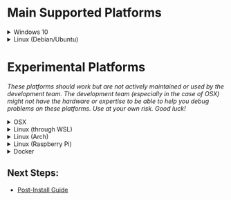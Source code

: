 # Main Supported Platforms

<details>
  <summary>Windows 10</summary>

  ## To Install
  * Install [Git for Windows](https://gitforwindows.org/), accept defaults, change default text editor if desired.
  * Install [Visual Studio 2019](https://visualstudio.microsoft.com/vs/community/), check Desktop development with C++.
  * Install [MariaDB](https://mariadb.org/), use defaults, set a root password.
  * Install [Python 3](https://www.python.org/downloads/), check to add to PATH.
  * Open a PowerShell window and navigate to your chosen install directory.
  * Download the latest code, install Python requirements, and copy the configuration files:
    ```
    git clone --recursive https://github.com/LandSandBoat/server.git
    py -3 -m pip install -r server/tools/requirements.txt
    cp server/settings/default/* server/settings
    ```
  * Edit the file `network.lua` inside `server\settings\` and change "root" to the password set during MariaDB setup
    * Make sure to leave the quotation marks surrounding the password!
  * Edit the file `main.lua` inside `server\settings\` with your desired settings for your server.
    * Make sure to leave the quotation marks surrounding that has them around it!
  * Back in your PowerShell window, navigate to `server\tools\` and build the database:
    ```
    py -3 dbtool.py
    ```
  * Follow the on-screen instructions.
  * Open the `server` root folder in VS2019.
  * [Build the solution in VS2019.](CMake-Build-Guide)

  ## To Update
  * Open a PowerShell window and navigate to your `server` directory.
  * Stash any changes you've made and pull the latest code from upstream:
    ```
    git stash
    git pull
    git submodule update --init --recursive --progress
    git stash pop
    ```
    ⚠️ Pay attention! If you stashed any changes, there is a chance you will see the following:
    >CONFLICT (content): Merge conflict in _**some file**_

    ⚠️ If this happens, you need to manually edit the conflicting files before continuing.
  * Navigate to `server\tools\` and update the database:
    ```
    py -3 dbtool.py update
    ```
  * Open the `server` root folder in VS2019.
  * [Build the solution in VS2019.](CMake-Build-Guide)
</details>

<details>
  <summary>Linux (Debian/Ubuntu)</summary>

  ## To Install
  * Use your package manager to install the following packages or their equivalent:

    <details>
      <summary>Debian/Ubuntu</summary>

      Run these steps to use Mariadb's community provided .deb packages through apt:

      https://mariadb.com/docs/connect/programming-languages/c/install/#connector-c-install-repo-configure-cs
      ```
      sudo apt update
      sudo apt install git python3 python3-pip g++-10 cmake make libluajit-5.1-dev libzmq3-dev libssl-dev zlib1g-dev mariadb-server libmariadb-dev binutils-dev
      ```
    * **Debian 10/Ubuntu 18.04:** See the [Linux Setup Guide](Server-Setup-and-Maintenance-Linux#install) for information about upgrading to and building with g++-10.
    </details>
    <details>
      <summary>Arch</summary>

    ```
    sudo pacman -S git python3 python-pip gcc cmake make luajit zeromq openssl zlib mariadb binutils
    ```
    * Arch users will need to initialize and start the database software if not done already:
      ```
      sudo mysql_install_db --user=mysql --basedir=/usr --datadir=/var/lib/mysql
      sudo systemctl enable mariadb
      sudo systemctl start mariadb
      ```
    </details>

  * Download the latest code, install Python requirements, and copy the configuration files:
    ```
    git clone --recursive https://github.com/LandSandBoat/server.git
    pip3 install -r server/tools/requirements.txt
    cp server/settings/default/* server/settings
    ```
  * Run the following script to improve database security:
    ```
    sudo mysql_secure_installation
    ```
  * Type the following to create a database user with the login <ins>_**xi**_</ins> and password <ins>_**password**_</ins>, and an empty database called <ins>_**xidb**_</ins>. NOTE: You _SHOULD_ change **ALL THREE OF THESE** to improve security:
    ```
    sudo mysql -u root -p -e "CREATE USER 'xi'@'localhost' IDENTIFIED BY 'password';CREATE DATABASE xidb;USE xidb;GRANT ALL PRIVILEGES ON xidb.* TO 'xi'@'localhost';"
    ```
  * Edit the file `network.lua` inside `server/settings/` and change "root" to the password set during MariaDB setup
    * Make sure to leave the quotation marks surrounding the password!
  * Edit the file `main.lua` inside `server/settings` with your desired settings for your server.
    * Make sure to leave the quotation marks surrounding that has them around it!
  * In the `server` directory, prepare and build the executables:
    ```
    mkdir build
    cd build
    cmake ..
    make -j $(nproc)
    ```
  * Wait for the build to complete, then move to `server/tools/` and build the database:
    ```
    cd ../tools
    python3 dbtool.py
    ```
  * Select 'Reset DB' and follow the instructions to "reset" the database.

  ## To Update
  * Open the `server` directory in a terminal.
  * Stash any changes you've made and pull the latest code from upstream:
    ```
    git stash
    git pull
    git submodule update --init --recursive --progress
    git stash pop
    ```
    ⚠️ Pay attention! If you stashed any changes, there is a chance you will see the following:
    >CONFLICT (content): Merge conflict in _**some file**_

    ⚠️ If this happens, you need to manually edit the conflicting files before continuing.
  * Prepare and build the executables:
    ```
    cd build
    cmake ..
    make -j $(nproc)
    ```
  * Wait for the build to complete, then move to `server/tools/` and update the database:
    ```
    cd ../tools
    python3 dbtool.py update
    ```
</details>

# Experimental Platforms

_These platforms should work but are not actively maintained or used by the development team. The development team (especially in the case of OSX) might not have the hardware or expertise to be able to help you debug problems on these platforms. Use at your own risk. Good luck!_

<details>
  <summary>OSX</summary>

## To Install

* Get dependencies from brew:

```
brew install git pkg-config autoconf make cmake gcc openssl mariadb zeromq zmqpp
```

* The version of LuaJIT that you can get through brew is old. You can build and install LuaJIT for your system with:

```
git clone https://github.com/LuaJIT/LuaJIT.git
cd LuaJIT
sudo make install MACOSX_DEPLOYMENT_TARGET=$(sw_vers -productVersion) -j $(sysctl -n hw.physicalcpu)
sudo ln -sf luajit-2.1.0-beta3 /usr/local/bin/luajit
```

* Download and build the server binaries:

```
git clone --recursive https://github.com/LandSandBoat/server.git
mkdir build
cd build
cmake ..
make -j $(sysctl -n hw.physicalcpu)
```

From here, the instructions are the same as the Linux builds. Good luck!

NOTE: You may have problems with missing symbols from LuaJIT. This happens if the build system picks up LuaJIT's headers instead of our internal (and expected) ones. We discovered this in [this discussion](https://github.com/LandSandBoat/server/discussions/1015).

In your CMake configuration, you should see this:
```
-- LuaJIT_FOUND: TRUE
-- LuaJIT_LIBRARY: /usr/local/lib/libluajit-5.1.dylib
-- LuaJIT_INCLUDE_DIR: /Users/runner/work/server/server/ext/lua/include
```

If the `LuaJIT_INCLUDE_DIR` is pointing somewhere other than `<SERVER_ROOT>/server/server/ext/lua/include`, you can change it during CMake configuration by using:
```
cmake .. -DLuaJIT_INCLUDE_DIR=<SERVER_ROOT>/server/ext/lua/include
```

</details>

<details>
  <summary>Linux (through WSL)</summary>

[Working with WSL](Working-with-WSL)
</details>

<details>
  <summary>Linux (Arch)</summary>
Some users have had success building on Arch. We can't and won't support Arch as main platform. Good luck!

```sh
echo "Y" | pacman -Syu
echo "Y" | pacman -S sudo
sudo echo "Y" | pacman -S git python3 python-pip gcc cmake make luajit zeromq openssl zlib mariadb binutils
# CMake build as normal
```

</details>

<details>
  <summary>Linux (Raspberry Pi)</summary>

**Raspberry Pi 3**

Build instructions should be the same or similar as a regular Linux build. The build process may take a long time, but running the game doesn't take much computing power. You should use a suitably powerful and stable power supply!

**Raspberry Pi 4**

As above, the instructions should be the same as a regular Linux build, with one exception: You must use a suitably modern version of LuaJIT. This comes by default with Ubuntu 21.04 onwards. Or you can build LuaJIT from source (see our OSX build for more details). You should use a suitably powerful and stable power supply!

</details>

<details>
  <summary>Docker</summary>

The core team of LSB does not use Docker in their workflows, and as such can't properly maintain a Docker setup as a first-class citizen. There is an unofficial Docker guide [here](Docker).

</details>

## Next Steps:
- [Post-Install Guide](Post-Install-Guide)
